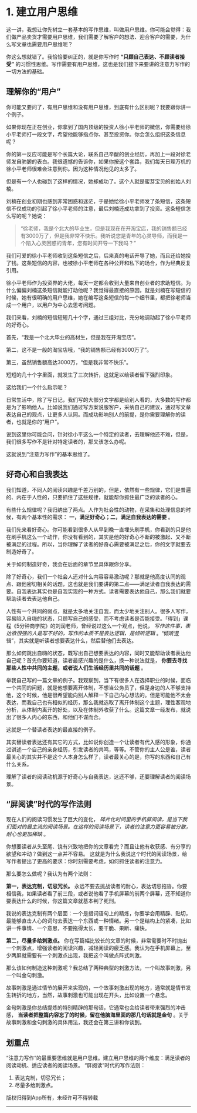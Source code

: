 # 1. 建立用户思维

这一讲，我想让你先树立一套基本的写作思维，叫做用户思维。你可能会觉得：我们做产品卖货才需要用户思维，我们需要了解客户的想法、迎合客户的需要，为什么写文章也需要用户思维呢？

你这么想就错了。我恰恰要纠正的，就是你写作时 **“只顾自己表达、不顾读者接受”** 的习惯性思维。写作需要有用户思维，这也是我们接下来要讲的注意力写作的一切方法的基础。 

## 理解你的“用户”

你可能又要问了，有用户思维和没有用户思维，到底有什么区别呢？我要跟你讲一个例子。

如果你现在正在创业，你拿到了国内顶级的投资人徐小平老师的微信，你需要给徐小平老师打一段文字，希望他能够指点你、甚至投资你。你会怎么组织这条信息呢？

你的第一反应可能是写个长篇大论，联系自己辛酸的创业经历，再加上一段对徐老师发自肺腑的表白。我很遗憾的告诉你，如果你按这个套路，我们每天日理万机的徐小平老师很难会注意到你。因为这种情况他见的太多了。

但是有一个人也碰到了这样的情况，她却成功了。这个人就是蜜芽宝贝的创始人刘楠。

刘楠在创业初期也感到非常困惑和迷茫，于是她给徐小平老师发了条短信，这条短信不仅成功的引起了徐小平老师的注意，最后刘楠还成功拿到了投资。这条短信怎么写的呢？她说：

> “徐老师，我是个北大的毕业生，但是我现在在开淘宝店，我的销售额已经有3000万了，但是我非常不快乐。我听说您是青年的心灵导师，而我是一个陷入心灵困惑的青年，您有时间开导一下我吗？”

我们可爱的徐小平老师收到这条短信之后，后来真的电话开导了她，而且还给她投了钱。这条短信的内容，也被徐小平老师在各种公开和私下的场合，作为经典反复引用。

徐小平老师作为投资界的大佬，每天一定都会收到大量来自创业者的求助短信。为什么偏偏刘楠这条短信就能打动他呢？我觉得最直接的原因，就是刘楠在写短信的时候，她有很明确的用户思维，她在编写这条短信的每一个细节里，都把徐老师当成一个用户，以用户为中心去思考问题。

我们来看，刘楠的短信短短几十个字，通过三组对比，充分地调动起了徐小平老师的好奇心。

首先，“我是一个北大毕业的高材生，但是我在开淘宝店”。

第二，这不是一般的淘宝店哦，“我的销售额已经有3000万了”。

第三，虽然销售额高达3000万，“但是我非常不快乐”。

短短的几十个字里面，就发生了三次转折，这就足以给读者留下强烈印象。

这给我们一个什么启示呢？

日常生活中，除了写日记，我们写的大部分文字都是给别人看的，大多数的写作都是为了影响他人。比如说我们通过写方案说服客户，采纳自己的建议，通过写文章表达自己的观点，让更多人认同。而成功影响别人的前提，是你需要理解你的读者，也就是你的“用户”。

说到这里你可能会问，针对徐小平这么一个特定的读者，去理解他还不难，但是，我们很多写作不是针对特定读者的，那又该怎么办呢。

这就说到“注意力写作”的基本思维了。  

## 好奇心和自我表达

我们知道，不同人的阅读兴趣是千差万别的，但是，依然有一些规律，它们是普遍的、内在于人性的，只要抓住了这些规律，就能帮你抓住最广泛的读者的心。

有些什么规律呢？我归纳出了两点。人作为社会性的动物，在采集和处理信息的时候，有两个基本性的需求： **一，满足好奇心；二，满足自我表达的需要** 。

我们先来看好奇心。你可能看到很多人从早到晚一直埋头刷手机，你看到的只是他在刷手机这么一个动作，你没有看到的，其实是他的好奇心不断的被激起、又不断被满足的过程。所以，当你理解了读者的好奇心需要被满足之后，你的文字就要去制造好奇了。

关于如何制造好奇，我会在后面的章节里具体跟你分享。

除了好奇心，我们一个社会人还对什么内容容易激动呢？那就是他高度认同的观点、跟他密切相关的话题，这也就是我们要讲的第二点——满足读者自我表达的需要。自我表达其实也是自我实现的一种方式。读者需要表达他自己，那么我们就要帮助读者去表达他自己。

人性有一个共同的弱点，就是太多地关注自我，而太少地关注别人。很多人写作，容易陷入自嗨的状态，只顾写自己的感受，而不考虑读者是否能接受。「得到」课程《5分钟商学院》的刘润老师，曾经说过这么一个观点，他说， *写作这件事，表达欲很强的人是写不好的，写作的本质不是表达逻辑，是倾听逻辑* 。“倾听逻辑”，其实就是听读者想要表达什么，然后替他们去表达。

那么如何跳出自嗨的状态，既写出自己想要表达的内容，同时又能帮助读者表达他自己呢？首先你要知道，读者最感兴趣的是什么，换一种说法就是， **你要去寻找那些人性中共同的主题，或者说人们生活经历里共同的话题** 。

举我自己写的一篇文章的例子。我观察到，当下有很多人在选择职业的时候，面临一个共同的问题，就是他想要离开体制，不想当公务员了，但是身边的人不够支持他，这个时候，他是很希望能向别人解释一下自己内心想法的。但是可能他不太会表达，而我自己也有相似的经历，那么我就选取了离开体制这个主题，理性客观地分析，从体制内离开的好处，以及在体制外收获了什么。这篇文章一经发布，就说出了很多人内心的东西，和他们不谋而合。

这就是一个替读者表达的最直接的例子。

其实替读者表达还有其它的方式，比如说你创造一个让读者有代入感的形象，你通过讲述一个自己的亲身经历，引发读者的共鸣，等等。不管你的主人公是谁，读者最关心的其实并不是这个人本身怎么样了，读者最关心的是，你写的东西和自己有什么关系。

理解了读者的阅读动机源于好奇心与自我表达，这还不够，还要理解读者的阅读场景。

## “屏阅读”时代的写作法则

现在人们的阅读习惯发生了巨大的变化， *碎片化时间里的手机屏阅读，是当下我们面对的最主流的阅读场景。在这样的阅读场景下，读者的注意力更容易被分散，耐心也更加稀缺* 。

你想要读者从头至尾、饶有兴致地把你的文章看完？而且让他有收获感、有分享的欲望和冲动？做到这一点并不容易。 这就是为什么我说这个时代的阅读场景，给写作者提出了更高的要求：你时刻需要考虑，如何抓住读者的注意力。

那么要怎么做呢？我认为有两个法则：

 **第一，表达克制，切忌冗长。** 永远不要去挑战读者的耐心，表达切忌拖沓。你要相信我，如果读者看了前三段，或者说他看了手机屏幕的前两个屏幕，还不知道你要表达什么的时候，你这篇文章就基本判了死刑。

我说的表达克制有两个层面：一个是措词语句上的精炼，你要学会用精辟、贴切，最能够直击人心的词句去表达一个东西或一种情绪。另一个是结构上的紧凑，比如讲一件事情、一个意思，不要拖得太长，要干脆、果断、痛快。

 **第二，尽量多给刺激点。** 你在写篇幅比较长的文章的时候，非常需要时不时抛出一个刺激点，增强读者的阅读兴趣，减轻阅读的疲乏感。我认为在手机屏幕上，至少两屏就需要有一个刺激点出现，我把这个叫做点阵式刺激。

那么该如何制造这种刺激呢？我总结了两种典型的刺激方法，一个叫故事刺激，另一个叫金句刺激。

故事刺激是通过情节的展开来实现的，一个故事刺激出现的地方，通常就是情节发生转折的地方，当然，故事刺激也可能出现在开头，比如设置一个悬念。

金句刺激是你总结提炼的特别精辟的那句话，它通常也会给读者带来强烈的冲击感， **当读者把整篇内容忘了的时候，留在他脑海里面的那几句话就是金句** 。关于故事刺激和金句刺激的具体用法，我还会在第三讲和你谈到。    

## 划重点

“注意力写作”的最重要思维就是用户思维。建立用户思维的两个维度：满足读者的阅读动机、适应读者的阅读场景。
“屏阅读”时代的写作法则：
1. 表达克制，切忌冗长；
2. 尽量多给刺激点。

版权归得到App所有，未经许可不得转载

---

